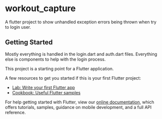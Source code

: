 # workout_capture

A flutter project to show unhandled exception errors being thrown when try to login user.

## Getting Started

Mostly everything is handled in the login.dart and auth.dart files. Everything else is components to help with the login process.

This project is a starting point for a Flutter application.

A few resources to get you started if this is your first Flutter project:

- [Lab: Write your first Flutter app](https://flutter.dev/docs/get-started/codelab)
- [Cookbook: Useful Flutter samples](https://flutter.dev/docs/cookbook)

For help getting started with Flutter, view our
[online documentation](https://flutter.dev/docs), which offers tutorials,
samples, guidance on mobile development, and a full API reference.
